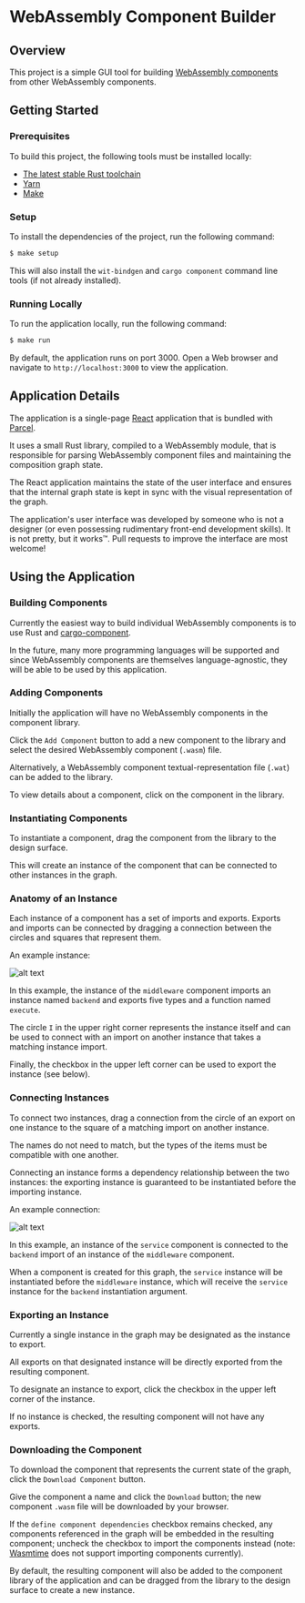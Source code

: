 # WebAssembly Component Builder

## Overview

This project is a simple GUI tool for building [WebAssembly components](https://github.com/WebAssembly/component-model)
from other WebAssembly components.

## Getting Started

### Prerequisites

To build this project, the following tools must be installed locally:

- [The latest stable Rust toolchain](https://www.rust-lang.org/tools/install)
- [Yarn](https://yarnpkg.com/getting-started/install)
- [Make](https://www.gnu.org/software/make/)

### Setup

To install the dependencies of the project, run the following command:

```sh
$ make setup
```

This will also install the `wit-bindgen` and `cargo component` command line tools
(if not already installed).

### Running Locally

To run the application locally, run the following command:

```sh
$ make run
```

By default, the application runs on port 3000. Open a Web browser and navigate to
`http://localhost:3000` to view the application.

## Application Details

The application is a single-page [React](https://reactjs.org/) application that is bundled
with [Parcel](https://parceljs.org/).

It uses a small Rust library, compiled to a WebAssembly module, that is responsible for parsing
WebAssembly component files and maintaining the composition graph state.

The React application maintains the state of the user interface and ensures that the internal
graph state is kept in sync with the visual representation of the graph.

The application's user interface was developed by someone who is not a designer (or even possessing
rudimentary front-end development skills). It is not pretty, but it works™. Pull requests to improve
the interface are most welcome!

## Using the Application

### Building Components

Currently the easiest way to build individual WebAssembly components is to use Rust and
[cargo-component](https://github.com/bytecodealliance/cargo-component).

In the future, many more programming languages will be supported and since WebAssembly components
are themselves language-agnostic, they will be able to be used by this application.

### Adding Components

Initially the application will have no WebAssembly components in the component library.

Click the `Add Component` button to add a new component to the library and select the desired
WebAssembly component (`.wasm`) file.

Alternatively, a WebAssembly component textual-representation file (`.wat`) can be added to the
library.

To view details about a component, click on the component in the library.

### Instantiating Components

To instantiate a component, drag the component from the library to the design surface.

This will create an instance of the component that can be connected to other instances in the graph.

### Anatomy of an Instance

Each instance of a component has a set of imports and exports. Exports and imports can be connected
by dragging a connection between the circles and squares that represent them.

An example instance:

![alt text](docs/instance.png "An instance of a component")

In this example, the instance of the `middleware` component imports an instance named `backend` and
exports five types and a function named `execute`.

The circle `I` in the upper right corner represents the instance itself and can be used to connect
with an import on another instance that takes a matching instance import.

Finally, the checkbox in the upper left corner can be used to export the instance (see below).

### Connecting Instances

To connect two instances, drag a connection from the circle of an export on one instance to the
square of a matching import on another instance.

The names do not need to match, but the types of the items must be compatible with one another.

Connecting an instance forms a dependency relationship between the two instances: the exporting
instance is guaranteed to be instantiated before the importing instance.

An example connection:

![alt text](docs/connected.png "A connection between instances")

In this example, an instance of the `service` component is connected to the `backend` import of
an instance of the `middleware` component.

When a component is created for this graph, the `service` instance will be instantiated before
the `middleware` instance, which will receive the `service` instance for the `backend`
instantiation argument.

### Exporting an Instance

Currently a single instance in the graph may be designated as the instance to export.

All exports on that designated instance will be directly exported from the resulting component.

To designate an instance to export, click the checkbox in the upper left corner of the instance.

If no instance is checked, the resulting component will not have any exports.

### Downloading the Component

To download the component that represents the current state of the graph, click the
`Download Component` button.

Give the component a name and click the `Download` button; the new component `.wasm` file will be
downloaded by your browser.

If the `define component dependencies` checkbox remains checked, any components referenced in the
graph will be embedded in the resulting component; uncheck the checkbox to import the components
instead (note: [Wasmtime](https://wasmtime.dev) does not support importing components currently).

By default, the resulting component will also be added to the component library of the application
and can be dragged from the library to the design surface to create a new instance.
